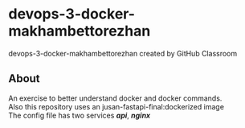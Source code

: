 # devops-3-docker-makhambettorezhan
devops-3-docker-makhambettorezhan created by GitHub Classroom

## About
An exercise to better understand docker and docker commands.  
Also this repository uses an jusan-fastapi-final:dockerized image  
The config file has two services ***api***, ***nginx***
